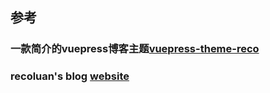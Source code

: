 ## 参考 

### 一款简介的vuepress博客主题[vuepress-theme-reco](https://www.npmjs.com/package/vuepress-theme-reco)

### recoluan's blog [website](https://recoluan.gitlab.io)

